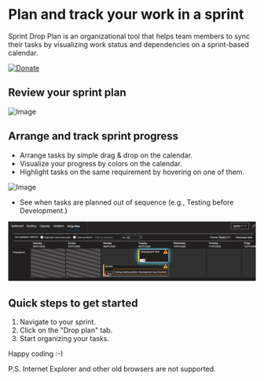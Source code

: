 # Plan and track your work in a sprint #

Sprint Drop Plan is an organizational tool that helps team members to sync their tasks by visualizing work status and dependencies on a sprint-based calendar.

[![Donate](images/donate.png)](https://www.paypal.me/yanivsegev/5)

## Review your sprint plan ##

![Image](images/DropPlan.PNG)

## Arrange and track sprint progress ##

- Arrange tasks by simple drag & drop on the calendar.
- Visualize your progress by colors on the calendar.
- Highlight tasks on the same requirement by hovering on one of them.

![Image](images/DropPlanWithHelp.PNG)

- See when tasks are planned out of sequence (e.g., Testing before Development.)

![Image](images/DropPlanWithWarningsInDarkTheme.png)

## Quick steps to get started ##

1. Navigate to your sprint.
2. Click on the "Drop plan" tab.
3. Start organizing your tasks.

Happy coding :-)

P.S.
Internet Explorer and other old browsers are not supported.
